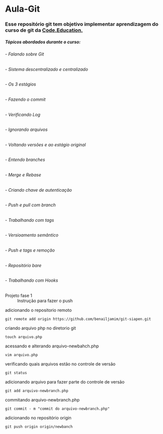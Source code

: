 # Aula-Git

### Esse repositório git tem objetivo implementar aprendizagem do curso de git da [Code.Education.](http://sites.code.education/home-code/)
##### Tópicos abordados durante o curso:
###### - Falando sobre Git
###### - Sistema descentralizado e centralizado
###### - Os 3 estágios
###### - Fazendo o commit
###### - Verificando Log
###### - Ignorando arquivos
###### - Voltando versões e ao estágio original
###### - Entendo branches
###### - Merge e Rebase
###### - Criando chave de autenticação
###### - Push e pull com branch
###### - Trabalhando com tags
###### - Versioamento semântico
###### - Push e tags e remoção
###### -  Repositório bare
###### - Trabalhando com Hooks

<dl>
  <dt>Projeto fase 1</dt>
  <dd>Instrução para fazer o push</dd>
  <p>adicionando o repositorio remoto</p>
  <pre><code>git remote add origin https://github.com/benailjamim/git-siapen.git</code></pre>
  <p>criando arquivo php no diretorio git</p>
  <pre><code>touch arquivo.php</code></pre>
  <p>acessando e alterando arquivo-newbahch.php</p>
  <pre><code>vim arquivo.php</code></pre>
  <p>verificando quais arquivos estão no controle de versão</p>
  <pre><code>git status</code></pre>
  <p>adicionando arquivo para fazer parte do controle de versão</p>
  <pre><code>git add arquivo-newbranch.php</code></pre>
  <p>commitando arquivo-newbranch.php</p>
  <pre><code>git commit - m "commit do arquivo-newbranch.php"</code></pre>
  <p>adicionando no repositório origin</p>
  <pre><code>git push origin origin/newbanch</code></pre>
  
</dl>
